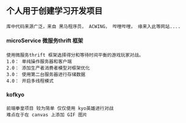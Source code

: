 ## 个人用于创建学习开发项目




```
库中代码来源广泛，来自 黑马程序员， ACWING， 哔哩哔哩， 缘来入此等网站....
```



#### microService 微服务thrift 框架
    使用微服务thrift 框架选择得分和等待时间平衡的游戏玩家对战。
    1.0： 单纯操作服务器和客户端
    2.0： 添加生产者消费者模型对框架优化
    3.0： 使用第二台服务器进行存储数据
    4.0： 开启多线程模式


#### kofkyo
    前端拳皇项目 较为简单 仅仅使用 kyo英雄进行对战
    难点在于在 canvas 上添加 GIF 图片



